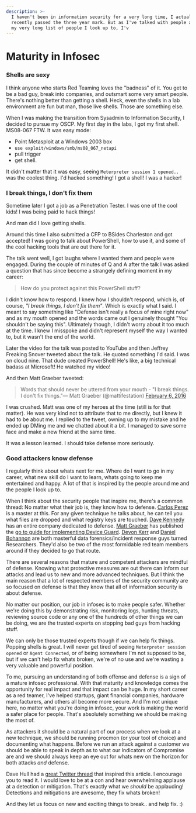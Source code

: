 ```yaml
---
description: >-
  I haven't been in information security for a very long time, I actually just
  recently passed the three year mark. But as I've talked with people and grown
  my very long list of people I look up to, I'v
---
```


# Maturity in Infosec

### Shells are sexy <a id="shells-are-sexy"></a>

I think anyone who starts Red Teaming loves the "badness" of it. You get to be a bad guy, break into companies, and outsmart some very smart people. There's nothing better than getting a shell. Heck, even the shells in a lab environment are fun but man, those live shells. Those are something else.

When I was making the transition from Sysadmin to Information Security, I decided to pursue my OSCP. My first day in the labs, I got my first shell. MS08-067 FTW. It was easy mode:

* Point Metasploit at a Windows 2003 box
* `use exploit/windows/smb/ms08_067_netapi`
* pull trigger
* get shell.

It didn't matter that it was easy, seeing `Meterpreter session 1 opened..` was the coolest thing. I'd hacked something! I got a shell! I was a hacker!

### I break things, I don't fix them <a id="i-break-things-i-don-t-fix-them"></a>

Sometime later I got a job as a Penetration Tester. I was one of the cool kids! I was being paid to hack things!

And man did I love getting shells.

Around this time I also submitted a CFP to BSides Charleston and got accepted! I was going to talk about PowerShell, how to use it, and some of the cool hacking tools that are out there for it.

The talk went well, I got laughs where I wanted them and people were engaged. During the couple of minutes of Q and A after the talk I was asked a question that has since become a strangely defining moment in my career:

> How do you protect against this PowerShell stuff?

I didn't know how to respond. I knew how I shouldn't respond, which is, of course, _"I break things, I don't fix them"_. Which is exactly what I said. I meant to say something like "Defense isn't really a focus of mine right now" and as my mouth opened and the words came out I genuinely thought "You shouldn't be saying this". Ultimately though, I didn't worry about it too much at the time. I knew I misspoke and didn't represent myself the way I wanted to, but it wasn't the end of the world.

Later the video for the talk was posted to YouTube and then Jeffrey Freaking Snover tweeted about the talk. He quoted something I'd said. I was on cloud nine. That dude created PowerShell! He's like, a big technical badass at Microsoft! He watched my video!

And then Matt Graeber tweeted:

> Words that should never be uttered from your mouth - "I break things. I don't fix things."— Matt Graeber \(@mattifestation\) [February 6, 2016](https://twitter.com/mattifestation/status/696053262751911936)

I was crushed. Matt was one of my heroes at the time \(still is for that matter\). He was very kind not to attribute that to me directly, but I knew it had to be about me. I replied to the tweet, owning up to my mistake and he ended up DMing me and we chatted about it a bit. I managed to save some face and make a new friend at the same time.

It was a lesson learned. I should take defense more seriously.

### Good attackers know defense <a id="good-attackers-know-defense"></a>

I regularly think about whats next for me. Where do I want to go in my career, what new skill do I want to learn, whats going to keep me entertained and happy. A lot of that is inspired by the people around me and the people I look up to.

When I think about the security people that inspire me, there's a common thread: No matter what their job is, they know how to defense. [Carlos Perez](https://twitter.com/carlos_perez) is a master at this. For any given technique he talks about, he can tell you what files are dropped and what registry keys are touched. [Dave Kennedy](https://twitter.com/hackingdave) has an entire company dedicated to defense. [Matt Graeber](https://twitter.com/mattifestation) has published the [go to guide for implementing Device Guard](http://www.exploit-monday.com/2016/09/introduction-to-windows-device-guard.html). [Devon Kerr](https://twitter.com/_devonkerr_) and [Daniel Bohannon](https://twitter.com/danielhbohannon/) are both masterful data forensics/incident response guys turned Researchers. They'd also be two of the most formidable red team members around if they decided to go that route.

There are several reasons that mature and competent attackers are mindful of defense. Knowing what protective measures are out there can inform our attacks and lead us to new and more advanced techniques. But I think the main reason that a lot of respected members of the security community are so focused on defense is that they know that all of information security is about defense.

No matter our position, our job in infosec is to make people safer. Whether we're doing this by demonstrating risk, monitoring logs, hunting threats, reviewing source code or any one of the hundreds of other things we can be doing, we are the trusted experts on stopping bad guys from hacking stuff.

We can only be those trusted experts though if we can help fix things. Popping shells is great. I will never get tired of seeing `Meterpreter session opened` or `Agent Connected`, or of being somewhere I'm not supposed to be, but if we can't help fix whats broken, we're of no use and we're wasting a very valuable and powerful position.

To me, pursuing an understanding of both offense and defense is a sign of a mature infosec professional. With that maturity and knowledge comes the opportunity for real impact and that impact can be huge. In my short career as a red teamer, I've helped startups, giant financial companies, hardware manufacturers, and others all become more secure. And I'm not unique here, no matter what you're doing in infosec, your work is making the world a safer place for people. That's absolutely something we should be making the most of.

As attackers it should be a natural part of our process when we look at a new technique, we should be running procmon \(or your tool of choice\) and documenting what happens. Before we run an attack against a customer we should be able to speak in depth as to what our Indicators of Compromise are and we should always keep an eye out for whats new on the horizon for both attacks _and_ defense.

Dave Hull had a [great Twitter thread](https://twitter.com/davehull/status/895300527348748289) that inspired this article. I encourage you to read it. I would love to be at a con and hear overwhelming applause at a detection or mitigation. That's exactly what we _should_ be applauding! Detections and mitigations are awesome, they fix whats broken!

And they let us focus on new and exciting things to break.. and help fix. :\)

